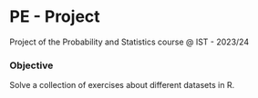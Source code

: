 # PE - Project
Project of the Probability and Statistics course @ IST - 2023/24

### Objective
Solve a collection of exercises about different datasets in R.
